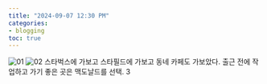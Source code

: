 ```yaml
---
title: "2024-09-07 12:30 PM"
categories:
- blogging
toc: true
---
```

![01](https://github.com/user-attachments/assets/7f1e940c-811a-41b1-aa56-5614fc336217)
![02](https://github.com/user-attachments/assets/e6d69b6e-c29c-473e-a80d-7bd219a67a0f)
스타벅스에 가보고 스타필드에 가보고 동네 카페도 가보았다.
출근 전에 작업하고 가기 좋은 곳은
맥도날드를 선택.
3